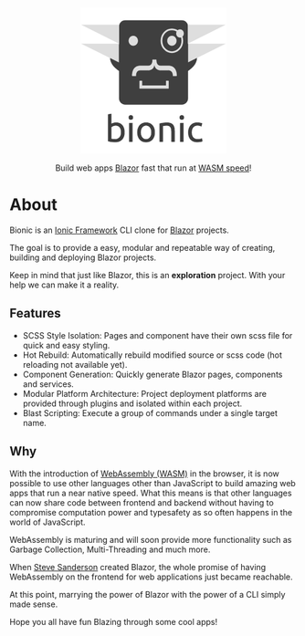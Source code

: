 <span style="display:block;text-align:center">![bionic](images/logo-full.png)</span>

<span style="display:block;text-align:center">Build web apps [Blazor](https://blazor.net) fast that run at [WASM speed](#https://hackernoon.com/screamin-speed-with-webassembly-b30fac90cd92)!</span>

# About

Bionic is an [Ionic Framework](https://ionicframework.com/) CLI clone for [Blazor](https://blazor.net/) projects.

The goal is to provide a easy, modular and repeatable way of creating, building and deploying Blazor projects.

Keep in mind that just like Blazor, this is an **exploration** project. With your help we can make it a reality.

## Features

- SCSS Style Isolation: Pages and component have their own scss file for quick and easy styling.
- Hot Rebuild: Automatically rebuild modified source or scss code (hot reloading not available yet).
- Component Generation: Quickly generate Blazor pages, components and services.
- Modular Platform Architecture: Project deployment platforms are provided through plugins and isolated within each project.
- Blast Scripting: Execute a group of commands under a single target name.

## Why

With the introduction of [WebAssembly (WASM)](https://medium.com/mozilla-tech/why-webassembly-is-a-game-changer-for-the-web-and-a-source-of-pride-for-mozilla-and-firefox-dda80e4c43cb) in the browser, it is now possible to use other languages other than JavaScript to build amazing web apps that run a near native speed. What this means is that other languages can now share code between frontend and backend without having to compromise computation power and typesafety as so often happens in the world of JavaScript.

WebAssembly is maturing and will soon provide more functionality such as Garbage Collection, Multi-Threading and much more.

When [Steve Sanderson](https://github.com/SteveSanderson) created Blazor, the whole promise of having WebAssembly on the frontend for web applications just became reachable.

At this point, marrying the power of Blazor with the power of a CLI simply made sense.

Hope you all have fun Blazing through some cool apps!
